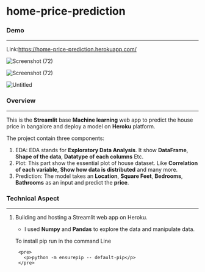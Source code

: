 # home-price-prediction

### **Demo** 
<hr/>

Link:https://home-price-prediction.herokuapp.com/

![Screenshot (72)](https://user-images.githubusercontent.com/51736427/85556717-bd689300-b644-11ea-9011-98f76d1fefbe.png)

![Screenshot (72)](https://user-images.githubusercontent.com/51736427/85558085-0a993480-b646-11ea-956f-2d011ab2cebb.png)

![Untitled](https://user-images.githubusercontent.com/51736427/85558615-872c1300-b646-11ea-9dc5-fdff67a96ae9.png)

### **Overview**
<hr/>

This is the **Streamlit** base **Machine learning** web app to predict the house price in bangalore and deploy a model on **Heroku** platform.

The project contain three components:

  1. EDA: EDA stands for **Exploratory Data Analysis**. It show **DataFrame**, **Shape of the data**, **Datatype of each columns** Etc.
  2. Plot: This part show the essential plot of house dataset. Like **Correlation of each variable**, **Show how data is distributed** and many more.
  3. Prediction: The model takes an **Location**, **Square Feet**, **Bedrooms**, **Bathrooms** as an input and predict the **price**.


### **Technical Aspect**
<hr />

1. Building and hosting a Streamlit web app on Heroku.<br/>
      
      - I used **Numpy** and **Pandas** to explore the data and manipulate data.
      
      To install pip run in the command Line
    
        <pre>
          <p>python -m ensurepip -- default-pip</p>
        </pre>
